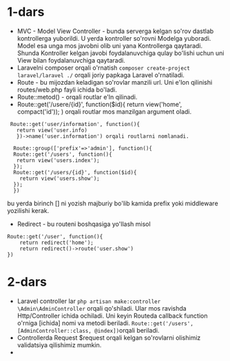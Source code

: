 # 1-dars
- MVC - Model View Controller -  bunda serverga kelgan so'rov dastlab kontrollerga yuborildi. U yerda kontroller so'rovni Modelga yuboradi. Model esa unga mos javobni olib uni yana Kontrollerga qaytaradi. Shunda Kontroller kelgan javobi foydalanuvchiga qulay bo'lishi uchun uni View bilan foydalanuvchiga qaytaradi.
- Laravelni composer orqali o'rnatish `composer create-project laravel/laravel ./` orqali joriy papkaga Laravel o'rnatiladi.
- Route - bu mijozdan keladigan so'rovlar manzili url. Uni e'lon qilinishi routes/web.php fayli ichida bo'ladi. 
- Route::metod() - orqali routlar e'ln qilinadi.
- Route::get('/usere/{id}', function($id){
    return view('home', compact('id'));
) orqali routlar mos manzilgan argument oladi.
 ```
  Route::get('user/information', function(){
    return view('user.info)
    })->name('user.information') orqali routlarni nomlanadi.
  ```
```
  Route::group(['prefix'=>'admin'], function(){
  Route::get('/users', function(){
   return view('users.index');
  });
  Route::get('/users/{id}', function($id){
    return view('users.show');
  }); 
  })
  ``` 
  bu yerda birinch [] ni yozish majburiy bo'lib kamida prefix yoki middleware yozilishi kerak.
- Redirect - bu routeni boshqasiga yo'llash misol 
```
Route::get('/user', function(){
    return redirect('home');
    return redirect()->route('user.show')
})

```

# 2-dars
- Laravel controller lar `php artisan make:controller \Admin\AdminController` orqali qo'shiladi. Ular mos ravishda Http/Controller ichida ochiladi. Uni keyin Routeda callback function o'rniga [ichida] nomi va metodi beriladi.
```Route::get('/users',[AdminController::class, @index])```orqali beriladi.
- Controllerda Request $request orqali kelgan so'rovlarni olishimiz validatsiya qilishimiz mumkin.
- 
